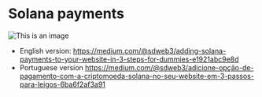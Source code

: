 # Solana payments

![This is an image](https://cloudflare-ipfs.com/ipfs/QmUREtswNNpznPDMBAbaEBY9zrDne3eAgXm97qyeyhFanM)


* English version: https://medium.com/@sdweb3/adding-solana-payments-to-your-website-in-3-steps-for-dummies-e1921abc9e8d
* Portuguese version https://medium.com/@sdweb3/adicione-opção-de-pagamento-com-a-criptomoeda-solana-no-seu-website-em-3-passos-para-leigos-6ba6f2af3a91


